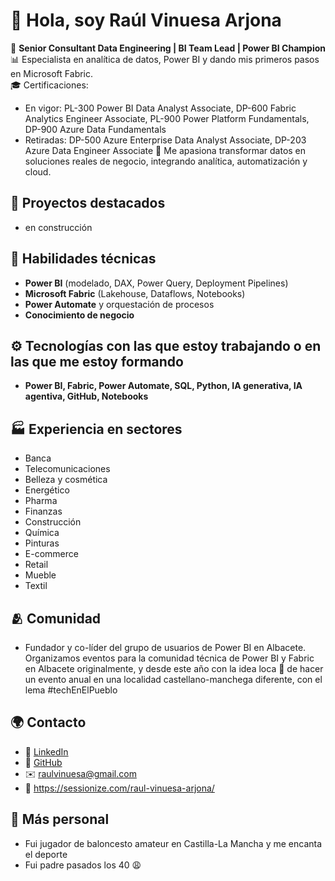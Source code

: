 # 👋 Hola, soy Raúl Vinuesa Arjona

💼 **Senior Consultant Data Engineering | BI Team Lead | Power BI Champion**  
📊 Especialista en analítica de datos, Power BI y dando mis primeros pasos en Microsoft Fabric.  
🎓 Certificaciones:
- En vigor: PL-300 Power BI Data Analyst Associate, DP-600 Fabric Analytics Engineer Associate, PL-900 Power Platform Fundamentals, DP-900 Azure Data Fundamentals
- Retiradas: DP-500 Azure Enterprise Data Analyst Associate, DP-203 Azure Data Engineer Associate
💖 Me apasiona transformar datos en soluciones reales de negocio, integrando analítica, automatización y cloud.


## 🚀 Proyectos destacados

- en construcción

## 🧠 Habilidades técnicas
- **Power BI** (modelado, DAX, Power Query, Deployment Pipelines)
- **Microsoft Fabric** (Lakehouse, Dataflows, Notebooks)
- **Power Automate** y orquestación de procesos
- **Conocimiento de negocio**
  
## ⚙️ Tecnologías con las que estoy trabajando o en las que me estoy formando
- **Power BI, Fabric, Power Automate, SQL, Python, IA generativa, IA agentiva, GitHub, Notebooks**

## 🏭 Experiencia en sectores
- Banca
- Telecomunicaciones
- Belleza y cosmética
- Energético
- Pharma
- Finanzas
- Construcción
- Química
- Pinturas
- E-commerce
- Retail
- Mueble
- Textil

## 🫂 Comunidad
- Fundador y co-líder del grupo de usuarios de Power BI en Albacete. Organizamos eventos para la comunidad técnica de Power BI y Fabric en Albacete originalmente, y desde este año con la idea loca 🤯 de hacer un evento anual en una localidad castellano-manchega diferente, con el lema #techEnElPueblo

## 🌍 Contacto
- 💼 [LinkedIn](https://www.linkedin.com/in/raulvinuesaarjona/)
- 🧰 [GitHub](https://github.com/Raul-Vinuesa-Arjona)
- ✉️ raulvinuesa@gmail.com
- 🎤 https://sessionize.com/raul-vinuesa-arjona/

## 🏀 Más personal
- Fui jugador de baloncesto amateur en Castilla-La Mancha y me encanta el deporte
- Fui padre pasados los 40 😩
